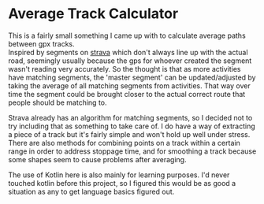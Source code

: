 Average Track Calculator
===

This is a fairly small something I came up with to calculate average paths between gpx tracks.  
Inspired by segments on [strava](strava.com) which don't always line up with the actual road, seemingly usually because the gps for whoever created the segment wasn't reading very accurately. So the thought is that as more activities have matching segments, the 'master segment' can be updated/adjusted by taking the average of all matching segments from activities. That way over time the segment could be brought closer to the actual correct route that people should be matching to.

Strava already has an algorithm for matching segments, so I decided not to try including that as something to take care of. I do have a way of extracting a piece of a track but it's fairly simple and won't hold up well under stress.  
There are also methods for combining points on a track within a certain range in order to address stoppage time, and for smoothing a track because some shapes seem to cause problems after averaging.

The use of Kotlin here is also mainly for learning purposes. I'd never touched kotlin before this project, so I figured this would be as good a situation as any to get language basics figured out.
